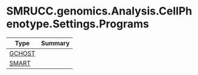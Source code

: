 ﻿
# SMRUCC.genomics.Analysis.CellPhenotype.Settings.Programs

|Type|Summary|
|----|-------|
|[GCHOST](./GCHOST.md)||
|[SMART](./SMART.md)||

